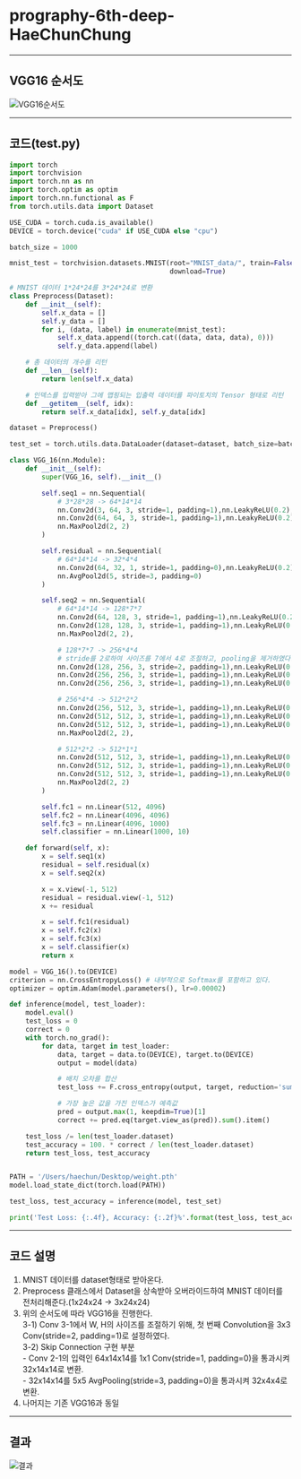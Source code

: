 # prography-6th-deep-HaeChunChung

****

## VGG16 순서도

![VGG16순서도](https://user-images.githubusercontent.com/46519866/75961526-86d80280-5f05-11ea-9585-4dc747d954d1.png)

****

## 코드(test.py)

```Python
import torch
import torchvision
import torch.nn as nn
import torch.optim as optim
import torch.nn.functional as F
from torch.utils.data import Dataset

USE_CUDA = torch.cuda.is_available()
DEVICE = torch.device("cuda" if USE_CUDA else "cpu")

batch_size = 1000

mnist_test = torchvision.datasets.MNIST(root="MNIST_data/", train=False, transform=torchvision.transforms.ToTensor(),
                                        download=True)

# MNIST 데이터 1*24*24를 3*24*24로 변환
class Preprocess(Dataset):
    def __init__(self):
        self.x_data = []
        self.y_data = []
        for i, (data, label) in enumerate(mnist_test):
            self.x_data.append((torch.cat((data, data, data), 0)))
            self.y_data.append(label)

    # 총 데이터의 개수를 리턴
    def __len__(self):
        return len(self.x_data)

    # 인덱스를 입력받아 그에 맵핑되는 입출력 데이터를 파이토치의 Tensor 형태로 리턴
    def __getitem__(self, idx):
        return self.x_data[idx], self.y_data[idx]

dataset = Preprocess()

test_set = torch.utils.data.DataLoader(dataset=dataset, batch_size=batch_size, shuffle=True, drop_last=True)

class VGG_16(nn.Module):
    def __init__(self):
        super(VGG_16, self).__init__()

        self.seq1 = nn.Sequential(
            # 3*28*28 -> 64*14*14
            nn.Conv2d(3, 64, 3, stride=1, padding=1),nn.LeakyReLU(0.2),
            nn.Conv2d(64, 64, 3, stride=1, padding=1),nn.LeakyReLU(0.2),
            nn.MaxPool2d(2, 2)
        )

        self.residual = nn.Sequential(
            # 64*14*14 -> 32*4*4
            nn.Conv2d(64, 32, 1, stride=1, padding=0),nn.LeakyReLU(0.2),
            nn.AvgPool2d(5, stride=3, padding=0)
        )

        self.seq2 = nn.Sequential(
            # 64*14*14 -> 128*7*7
            nn.Conv2d(64, 128, 3, stride=1, padding=1),nn.LeakyReLU(0.2),
            nn.Conv2d(128, 128, 3, stride=1, padding=1),nn.LeakyReLU(0.2),
            nn.MaxPool2d(2, 2),

            # 128*7*7 -> 256*4*4
            # stride를 2로하여 사이즈를 7에서 4로 조절하고, pooling을 제거하였다.
            nn.Conv2d(128, 256, 3, stride=2, padding=1),nn.LeakyReLU(0.2),
            nn.Conv2d(256, 256, 3, stride=1, padding=1),nn.LeakyReLU(0.2),
            nn.Conv2d(256, 256, 3, stride=1, padding=1),nn.LeakyReLU(0.2),

            # 256*4*4 -> 512*2*2
            nn.Conv2d(256, 512, 3, stride=1, padding=1),nn.LeakyReLU(0.2),
            nn.Conv2d(512, 512, 3, stride=1, padding=1),nn.LeakyReLU(0.2),
            nn.Conv2d(512, 512, 3, stride=1, padding=1),nn.LeakyReLU(0.2),
            nn.MaxPool2d(2, 2),

            # 512*2*2 -> 512*1*1
            nn.Conv2d(512, 512, 3, stride=1, padding=1),nn.LeakyReLU(0.2),
            nn.Conv2d(512, 512, 3, stride=1, padding=1),nn.LeakyReLU(0.2),
            nn.Conv2d(512, 512, 3, stride=1, padding=1),nn.LeakyReLU(0.2),
            nn.MaxPool2d(2, 2)
        )

        self.fc1 = nn.Linear(512, 4096)
        self.fc2 = nn.Linear(4096, 4096)
        self.fc3 = nn.Linear(4096, 1000)
        self.classifier = nn.Linear(1000, 10)

    def forward(self, x):
        x = self.seq1(x)
        residual = self.residual(x)
        x = self.seq2(x)

        x = x.view(-1, 512)
        residual = residual.view(-1, 512)
        x += residual

        x = self.fc1(residual)
        x = self.fc2(x)
        x = self.fc3(x)
        x = self.classifier(x)
        return x

model = VGG_16().to(DEVICE)
criterion = nn.CrossEntropyLoss() # 내부적으로 Softmax를 포함하고 있다.
optimizer = optim.Adam(model.parameters(), lr=0.00002)

def inference(model, test_loader):
    model.eval()
    test_loss = 0
    correct = 0
    with torch.no_grad():
        for data, target in test_loader:
            data, target = data.to(DEVICE), target.to(DEVICE)
            output = model(data)

            # 배치 오차를 합산
            test_loss += F.cross_entropy(output, target, reduction='sum').item()

            # 가장 높은 값을 가진 인덱스가 예측값
            pred = output.max(1, keepdim=True)[1]
            correct += pred.eq(target.view_as(pred)).sum().item()

    test_loss /= len(test_loader.dataset)
    test_accuracy = 100. * correct / len(test_loader.dataset)
    return test_loss, test_accuracy


PATH = '/Users/haechun/Desktop/weight.pth'
model.load_state_dict(torch.load(PATH))

test_loss, test_accuracy = inference(model, test_set)

print('Test Loss: {:.4f}, Accuracy: {:.2f}%'.format(test_loss, test_accuracy))
```

****

## 코드 설명

1. MNIST 데이터를 dataset형태로 받아온다.
2. Preprocess 클래스에서 Dataset을 상속받아 오버라이드하여 MNIST 데이터를 전처리해준다.(1x24x24 -> 3x24x24)
3. 위의 순서도에 따라 VGG16을 진행한다.
<br> 3-1) Conv 3-1에서 W, H의 사이즈를 조절하기 위해, 첫 번째 Convolution을 3x3 Conv(stride=2, padding=1)로 설정하였다.
<br> 3-2) Skip Connection 구현 부분
<br> - Conv 2-1의 입력인 64x14x14를 1x1 Conv(stride=1, padding=0)을 통과시켜 32x14x14로 변환.
<br> - 32x14x14를 5x5 AvgPooling(stride=3, padding=0)을 통과시켜 32x4x4로 변환.
4. 나머지는 기존 VGG16과 동일

****

## 결과

![결과](https://user-images.githubusercontent.com/46519866/75959516-bf75dd00-5f01-11ea-82a9-ed212a321712.png)
